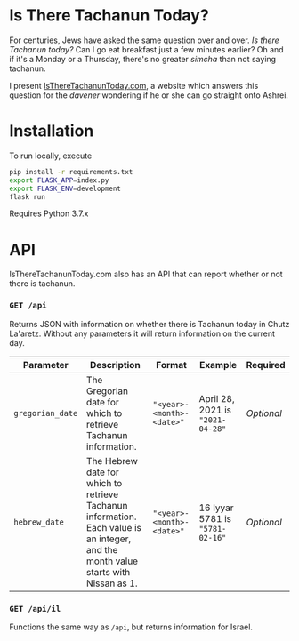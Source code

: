 # Is There Tachanun Today?

For centuries, Jews have asked the same question over and over. _Is there Tachanun today?_ Can I go eat breakfast just a few minutes earlier? Oh and if it's a Monday or a Thursday, there's no greater _simcha_ than not saying tachanun.

I present [IsThereTachanunToday.com](http://istheretachanuntoday.com), a website which answers this question for the _davener_ wondering if he or she can go straight onto Ashrei.

# Installation

To run locally, execute

```bash
pip install -r requirements.txt
export FLASK_APP=index.py
export FLASK_ENV=development
flask run
```

Requires Python 3.7.x

# API

IsThereTachanunToday.com also has an API that can report whether or not there is tachanun.

### `GET /api`

Returns JSON with information on whether there is Tachanun today in Chutz La'aretz. Without any parameters it will return information on the current day.

| Parameter        | Description                                                                                                                        | Format                    | Example                          | Required   |
| ---------------- | ---------------------------------------------------------------------------------------------------------------------------------- | ------------------------- | -------------------------------- | ---------- |
| `gregorian_date` | The Gregorian date for which to retrieve Tachanun information.                                                                     | `"<year>-<month>-<date>"` | April 28, 2021 is `"2021-04-28"` | _Optional_ |
| `hebrew_date`    | The Hebrew date for which to retrieve Tachanun information. Each value is an integer, and the month value starts with Nissan as 1. | `"<year>-<month>-<date>"` | 16 Iyyar 5781 is `"5781-02-16"`  | _Optional_ |

### `GET /api/il`

Functions the same way as `/api`, but returns information for Israel.
